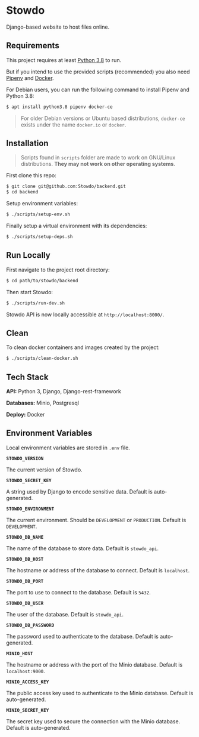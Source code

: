 
# Stowdo

Django-based website to host files online.

## Requirements

This project requires at least [Python 3.8](https://www.python.org/downloads/) to run.

But if you intend to use the provided scripts (recommended) you also need [Pipenv](https://pypi.org/project/pipenv/) and [Docker](https://www.docker.com/get-started/).

For Debian users, you can run the following command to install Pipenv and Python 3.8:

```bash
$ apt install python3.8 pipenv docker-ce
```

> For older Debian versions or Ubuntu based distributions, `docker-ce` exists under the name `docker.io` or `docker`.

## Installation

> Scripts found in `scripts` folder are made to work on GNU/Linux distributions. **They may not work on other operating systems**.

First clone this repo:

```bash
$ git clone git@github.com:Stowdo/backend.git
$ cd backend
```

Setup environment variables:

```bash
$ ./scripts/setup-env.sh
```

Finally setup a virtual environment with its dependencies:

```bash
$ ./scripts/setup-deps.sh
```

## Run Locally

First navigate to the project root directory:

```bash
$ cd path/to/stowdo/backend
```

Then start Stowdo:

```bash
$ ./scripts/run-dev.sh
```

Stowdo API is now locally accessible at `http://localhost:8000/`.

## Clean

To clean docker containers and images created by the project:

```bash
$ ./scripts/clean-docker.sh
```

## Tech Stack

**API:** Python 3, Django, Django-rest-framework

**Databases:** Minio, Postgresql

**Deploy:** Docker

## Environment Variables

Local environment variables are stored in `.env` file.

**`STOWDO_VERSION`**

The current version of Stowdo.

**`STOWDO_SECRET_KEY`**

A string used by Django to encode sensitive data. Default is auto-generated.

**`STOWDO_ENVIRONMENT`**

The current environment. Should be `DEVELOPMENT` or `PRODUCTION`. Default is `DEVELOPMENT`.

**`STOWDO_DB_NAME`**

The name of the database to store data. Default is `stowdo_api`.

**`STOWDO_DB_HOST`**

The hostname or address of the database to connect. Default is `localhost`.

**`STOWDO_DB_PORT`**

The port to use to connect to the database. Default is `5432`.

**`STOWDO_DB_USER`**

The user of the database. Default is `stowdo_api`.

**`STOWDO_DB_PASSWORD`**

The password used to authenticate to the database. Default is auto-generated.

**`MINIO_HOST`**

The hostname or address with the port of the Minio database. Default is `localhost:9000`.

**`MINIO_ACCESS_KEY`**

The public access key used to authenticate to the Minio database. Default is auto-generated.

**`MINIO_SECRET_KEY`**

The secret key used to secure the connection with the Minio database. Default is auto-generated.
